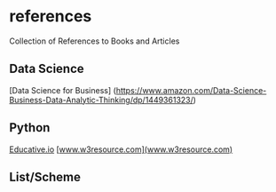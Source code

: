 # references
Collection of References to Books and Articles

## Data Science
[Data Science for Business] (https://www.amazon.com/Data-Science-Business-Data-Analytic-Thinking/dp/1449361323/)


## Python
[Educative.io](www.educative.io)
[www.w3resource.com](www.w3resource.com)


## List/Scheme

